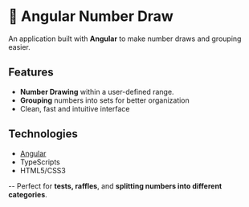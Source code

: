 # 🎲 Angular Number Draw

An application built with **Angular** to make number draws and grouping easier.

## Features
- **Number Drawing** within a user-defined range.
- **Grouping** numbers into sets for better organization
- Clean, fast and intuitive interface

## Technologies
- [Angular](https://angular.io)
- TypeScripts
- HTML5/CSS3

-- Perfect for **tests, raffles**, and **splitting numbers into different categories**.
